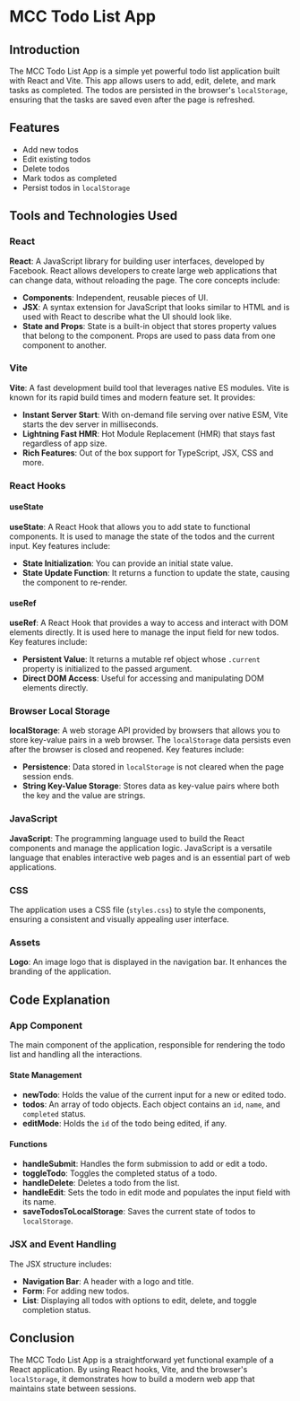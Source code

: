 # MCC Todo List App

## Introduction

The MCC Todo List App is a simple yet powerful todo list application built with React and Vite. This app allows users to add, edit, delete, and mark tasks as completed. The todos are persisted in the browser's `localStorage`, ensuring that the tasks are saved even after the page is refreshed.

## Features

- Add new todos
- Edit existing todos
- Delete todos
- Mark todos as completed
- Persist todos in `localStorage`

## Tools and Technologies Used

### React

**React**: A JavaScript library for building user interfaces, developed by Facebook. React allows developers to create large web applications that can change data, without reloading the page. The core concepts include:

- **Components**: Independent, reusable pieces of UI.
- **JSX**: A syntax extension for JavaScript that looks similar to HTML and is used with React to describe what the UI should look like.
- **State and Props**: State is a built-in object that stores property values that belong to the component. Props are used to pass data from one component to another.

### Vite

**Vite**: A fast development build tool that leverages native ES modules. Vite is known for its rapid build times and modern feature set. It provides:

- **Instant Server Start**: With on-demand file serving over native ESM, Vite starts the dev server in milliseconds.
- **Lightning Fast HMR**: Hot Module Replacement (HMR) that stays fast regardless of app size.
- **Rich Features**: Out of the box support for TypeScript, JSX, CSS and more.

### React Hooks

#### useState

**useState**: A React Hook that allows you to add state to functional components. It is used to manage the state of the todos and the current input. Key features include:

- **State Initialization**: You can provide an initial state value.
- **State Update Function**: It returns a function to update the state, causing the component to re-render.

#### useRef

**useRef**: A React Hook that provides a way to access and interact with DOM elements directly. It is used here to manage the input field for new todos. Key features include:

- **Persistent Value**: It returns a mutable ref object whose `.current` property is initialized to the passed argument.
- **Direct DOM Access**: Useful for accessing and manipulating DOM elements directly.

### Browser Local Storage

**localStorage**: A web storage API provided by browsers that allows you to store key-value pairs in a web browser. The `localStorage` data persists even after the browser is closed and reopened. Key features include:

- **Persistence**: Data stored in `localStorage` is not cleared when the page session ends.
- **String Key-Value Storage**: Stores data as key-value pairs where both the key and the value are strings.

### JavaScript

**JavaScript**: The programming language used to build the React components and manage the application logic. JavaScript is a versatile language that enables interactive web pages and is an essential part of web applications.

### CSS

The application uses a CSS file (`styles.css`) to style the components, ensuring a consistent and visually appealing user interface.

### Assets

**Logo**: An image logo that is displayed in the navigation bar. It enhances the branding of the application.

## Code Explanation

### App Component

The main component of the application, responsible for rendering the todo list and handling all the interactions.

#### State Management

- **newTodo**: Holds the value of the current input for a new or edited todo.
- **todos**: An array of todo objects. Each object contains an `id`, `name`, and `completed` status.
- **editMode**: Holds the `id` of the todo being edited, if any.

#### Functions

- **handleSubmit**: Handles the form submission to add or edit a todo.
- **toggleTodo**: Toggles the completed status of a todo.
- **handleDelete**: Deletes a todo from the list.
- **handleEdit**: Sets the todo in edit mode and populates the input field with its name.
- **saveTodosToLocalStorage**: Saves the current state of todos to `localStorage`.

### JSX and Event Handling

The JSX structure includes:

- **Navigation Bar**: A header with a logo and title.
- **Form**: For adding new todos.
- **List**: Displaying all todos with options to edit, delete, and toggle completion status.

## Conclusion

The MCC Todo List App is a straightforward yet functional example of a React application. By using React hooks, Vite, and the browser's `localStorage`, it demonstrates how to build a modern web app that maintains state between sessions.
